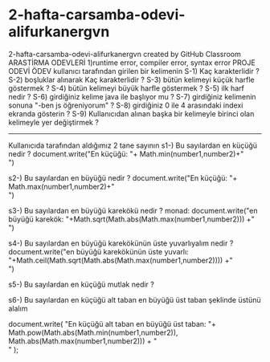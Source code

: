 # 2-hafta-carsamba-odevi-alifurkanergvn
2-hafta-carsamba-odevi-alifurkanergvn created by GitHub Classroom
    ARASTİRMA ODEVLERİ
 1)runtime error, compiler error, syntax error
    PROJE ODEVİ
 ÖDEV
 kullanıcı tarafından girilen bir kelimenin
  S-1) Kaç karakterlidir ?
  S-2) boşluklar alınarak Kaç karakterlidir ?
  S-3) bütün kelimeyi küçük harfle göstermek ?
  S-4) bütün kelimeyi büyük harfle göstermek ?
  S-5) ilk harf nedir  ?
  S-6) girdiğiniz kelime java ile başlıyor mu  ?
  S-7) girdiğiniz kelimenin sonuna "-ben js öğreniyorum"   ?
  S-8) girdiğiniz 0 ile 4 arasındaki indexi ekranda gösterin   ?
  S-9) Kullanıcıdan alınan başka bir kelimeyle birinci olan kelimeyle yer değiştirmek ?
****************************
 Kullanıcıda tarafından aldığımız 2 tane sayının
   s1-) Bu sayılardan en küçüğü nedir ?
 document.write("En küçüğü: "+ Math.min(number1,number2)+"<br/>")

   s2-) Bu sayılardan en büyüğü nedir ?
 document.write("En küçüğü: "+ Math.max(number1,number2)+"<br/>")

   s3-) Bu sayılardan en büyüğü karekökü nedir ?
 monad:
 document.write("en büyüğü karekök: "+Math.sqrt(Math.abs(Math.max(number1,number2)))  +"<br/>")

   s4-) Bu sayılardan en büyüğü karekökünün üste yuvarlıyalım nedir ?
document.write("en büyüğü karekökünün üste yuvarlı: "+Math.ceil(Math.sqrt(Math.abs(Math.max(number1,number2))))    +"<br/>")

   s5-) Bu sayılardan en küçüğü mutlak nedir ?

   s6-) Bu sayılardan en küçüğü alt taban en büyüğü üst taban şeklinde üstünü alalım

 document.write(  "En küçüğü alt taban en büyüğü üst taban: "+
  Math.pow(Math.abs(Math.min(number1,number2)), Math.abs(Math.max(number1,number2)))
 +
   "<br/>"
 );
